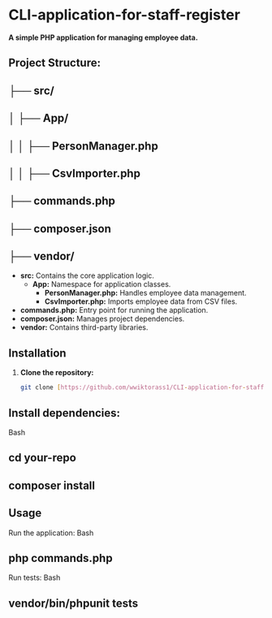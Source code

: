 # CLI-application-for-staff-register

**A simple PHP application for managing employee data.**


## Project Structure:
## ├── src/
## │   ├── App/
## │   │   ├── PersonManager.php
## │   │   ├── CsvImporter.php
## ├── commands.php
## ├── composer.json
## ├── vendor/

* **src:** Contains the core application logic.
  * **App:** Namespace for application classes.
    * **PersonManager.php:** Handles employee data management.
    * **CsvImporter.php:** Imports employee data from CSV files.
* **commands.php:** Entry point for running the application.
* **composer.json:** Manages project dependencies.
* **vendor:** Contains third-party libraries.

## Installation
1. **Clone the repository:**
   ```bash
   git clone [https://github.com/wwiktorass1/CLI-application-for-staff-register.git](https://github.comwwiktorass1/CLI-application-for-staff-register.git)


##   Install dependencies:
Bash
## cd your-repo
## composer install


## Usage
Run the application:
Bash
## php commands.php

Run tests:
Bash
## vendor/bin/phpunit tests
